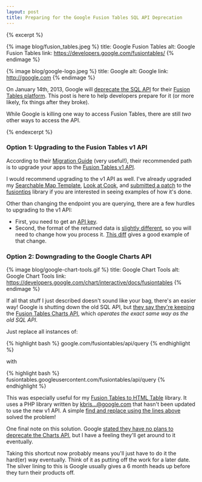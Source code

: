 ```yaml
---
layout: post
title: Preparing for the Google Fusion Tables SQL API Deprecation
---
```


{% excerpt %}

{% image blog/fusion_tables.jpeg %}
  title: Google Fusion Tables
  alt: Google Fusion Tables
  link: https://developers.google.com/fusiontables/
{% endimage %}

{% image blog/google-logo.jpeg %}
  title: Google
  alt: Google
  link: http://google.com
{% endimage %}

On January 14th, 2013, Google will [deprecate the SQL API](https://developers.google.com/fusiontables/docs/developers_guide) for their [Fusion Tables platform](https://developers.google.com/fusiontables/). This post is here to help developers prepare for it (or more likely, fix things after they broke). 

While Google is killing one way to access Fusion Tables, there are still _two_ other ways to access the API. 

{% endexcerpt %}

### Option 1: Upgrading to the Fusion Tables v1 API

According to their [Migration Guide](https://developers.google.com/fusiontables/docs/v1/migration_guide) (very useful!), their recommended path is to upgrade your apps to the [Fusion Tables v1 API](https://developers.google.com/fusiontables/docs/v1/getting_started). 

I would recommend upgrading to the v1 API as well. I've already upgraded my [Searchable Map Template](http://derekeder.com/searchable_map_template/), [Look at Cook](https://github.com/open-city/look-at-cook), and [submitted a patch](http://code.google.com/p/gmaps-utility-gis/issues/detail?id=12) to the [fusiontips](http://code.google.com/p/gmaps-utility-gis/source/browse/trunk/fusiontips/src/fusiontips.js) library if you are interested in seeing examples of how it's done.

Other than changing the endpoint you are querying, there are a few hurdles to upgrading to the v1 API:

* First, you need to get an [API key](https://code.google.com/apis/console/). 
* Second, the format of the returned data is [slightly different](https://developers.google.com/fusiontables/docs/v1/using#queryData), so you will need to change how you process it. [This diff](https://github.com/derekeder/FusionTable-Map-Template-Heroku/commit/7e86b0bfba411584e0a305560d07444648835a0c) gives a good example of that change.

### Option 2: Downgrading to the Google Charts API

{% image blog/google-chart-tools.gif %}
  title: Google Chart Tools
  alt: Google Chart Tools
  link: https://developers.google.com/chart/interactive/docs/fusiontables
{% endimage %}

If all that stuff I just described doesn't sound like your bag, there's an easier way! Google is shutting down the old SQL API, but [they say they're keeping](https://groups.google.com/forum/?fromgroups=#!searchin/fusion-tables-users-group/Status$20of$20API$20deprecation$20and$20Google$20Chart$20Tools/fusion-tables-users-group/sHFf9tAzqSg/d8bJvR-1HycJ) the [Fusion Tables Charts API](https://developers.google.com/chart/interactive/docs/fusiontables), which _operates the exact same way as the old SQL API_.

Just replace all instances of:

{% highlight bash %}
google.com/fusiontables/api/query
{% endhighlight %}

with

{% highlight bash %}
fusiontables.googleusercontent.com/fusiontables/api/query
{% endhighlight %}

This was especially useful for my [Fusion Tables to HTML Table](https://github.com/derekeder/Fusion-Tables-to-HTML-Table) library. It uses a PHP library written by kbris...@google.com that hasn't been updated to use the new v1 API. A simple [find and replace using the lines above](https://github.com/derekeder/Fusion-Tables-to-HTML-Table/commit/99f2738892d3b09751df85f494f7a339ec476cda) solved the problem!

One final note on this solution. Google [stated they have no plans to deprecate the Charts API](https://groups.google.com/forum/?fromgroups=#!searchin/fusion-tables-users-group/Status$20of$20API$20deprecation$20and$20Google$20Chart$20Tools/fusion-tables-users-group/sHFf9tAzqSg/d8bJvR-1HycJ), but I have a feeling they'll get around to it eventually. 

Taking this shortcut now probably means you'll just have to do it the hard(er) way eventually. Think of it as putting off the work for a later date. The silver lining to this is Google usually gives a 6 month heads up before they turn their products off.